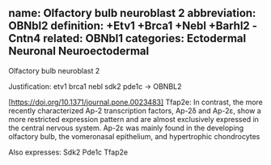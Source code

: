 name: Olfactory bulb neuroblast 2
abbreviation: OBNbl2
definition: +Etv1 +Brca1 +Nebl +Barhl2 -Cntn4
related: OBNbl1
categories: Ectodermal Neuronal Neuroectodermal
---

Olfactory bulb neuroblast 2

Justification:
etv1 brca1 nebl sdk2 pde1c -> OBNBL2

[https://doi.org/10.1371/journal.pone.0023483] Tfap2e: In contrast, the more recently characterized Ap-2 transcription factors, Ap-2δ and Ap-2ε, show a more restricted expression pattern and are almost exclusively expressed in the central nervous system. Ap-2ε was mainly found in the developing olfactory bulb, the vomeronasal epithelium, and hypertrophic chondrocytes


Also expresses:
Sdk2
Pde1c
Tfap2e
